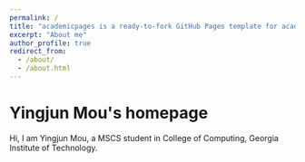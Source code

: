 ```yaml
---
permalink: /
title: "academicpages is a ready-to-fork GitHub Pages template for academic personal websites"
excerpt: "About me"
author_profile: true
redirect_from: 
  - /about/
  - /about.html
---
```


Yingjun Mou's homepage
======
Hi, I am Yingjun Mou, a MSCS student in College of Computing, Georgia Institute of Technology.
